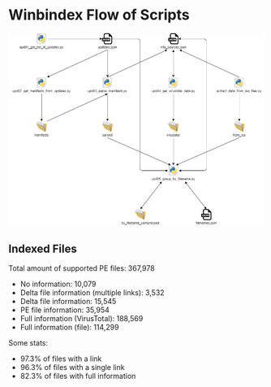 # Winbindex Flow of Scripts

![winbindex-scripts-flow.png](winbindex-scripts-flow.png)

## Indexed Files

<!--FileStats-->
Total amount of supported PE files: 367,978

* No information: 10,079
* Delta file information (multiple links): 3,532
* Delta file information: 15,545
* PE file information: 35,954
* Full information (VirusTotal): 188,569
* Full information (file): 114,299

Some stats:

* 97.3% of files with a link
* 96.3% of files with a single link
* 82.3% of files with full information
<!--/FileStats-->
